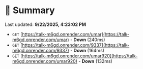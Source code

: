 # 📖 Summary
Last updated: **9/22/2025, 4:23:02 PM**

- `GET` [https://talk-m6gd.onrender.com/umar](https://talk-m6gd.onrender.com/umar) - **Down** (240ms)
- `GET` [https://talk-m6gd.onrender.com/9337](https://talk-m6gd.onrender.com/9337) - **Down** (164ms)
- `GET` [https://talk-m6gd.onrender.com/umar920](https://talk-m6gd.onrender.com/umar920) - **Down** (132ms)
